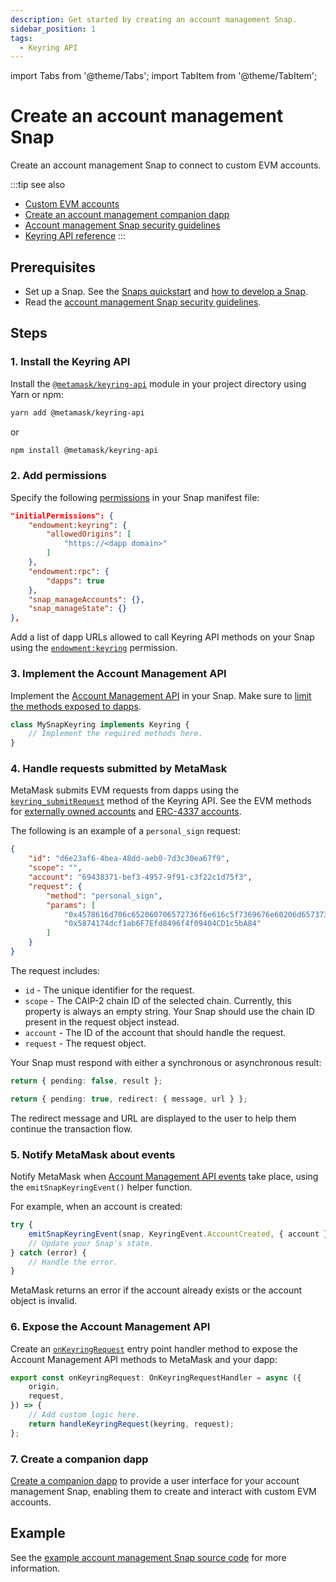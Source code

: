 ```yaml
---
description: Get started by creating an account management Snap.
sidebar_position: 1
tags:
  - Keyring API
---
```


import Tabs from '@theme/Tabs';
import TabItem from '@theme/TabItem';

# Create an account management Snap

Create an account management Snap to connect to custom EVM accounts.

:::tip see also
- [Custom EVM accounts](index.md)
- [Create an account management companion dapp](create-companion-dapp.md)
- [Account management Snap security guidelines](security.md)
- [Keyring API reference](../../reference/keyring-api/index.md)
:::

## Prerequisites

- Set up a Snap.
  See the [Snaps quickstart](../../get-started/quickstart.md) and [how to develop a Snap](../../how-to/publish-a-snap.md).
- Read the [account management Snap security guidelines](security.md).

## Steps

### 1. Install the Keyring API

Install the [`@metamask/keyring-api`](https://github.com/MetaMask/keyring-api) module in your
project directory using Yarn or npm:

```bash
yarn add @metamask/keyring-api
```

or

```bash
npm install @metamask/keyring-api
```

### 2. Add permissions

Specify the following [permissions](../../how-to/request-permissions.md) in your Snap manifest file:

```json title="snap.manifest.json"
"initialPermissions": {
    "endowment:keyring": {
        "allowedOrigins": [
            "https://<dapp domain>"
        ]
    },
    "endowment:rpc": {
        "dapps": true
    },
    "snap_manageAccounts": {},
    "snap_manageState": {}
},
```

Add a list of dapp URLs allowed to call Keyring API methods on your Snap using the
[`endowment:keyring`](../../reference/permissions.md#endowmentkeyring) permission.

### 3. Implement the Account Management API

Implement the [Account Management API](../../reference/keyring-api/account-management/index.md) in your Snap.
Make sure to [limit the methods exposed to dapps](security.md#limit-the-methods-exposed-to-dapps).

```typescript
class MySnapKeyring implements Keyring {
    // Implement the required methods here.
}
```

### 4. Handle requests submitted by MetaMask

MetaMask submits EVM requests from dapps using the
[`keyring_submitRequest`](../../reference/keyring-api/account-management/index.md#keyring_submitrequest)
method of the Keyring API.
See the EVM methods for [externally owned accounts](../../reference/keyring-api/chain-methods.md#eoa-methods)
and [ERC-4337 accounts](../../reference/keyring-api/chain-methods.md#erc-4337-methods).

The following is an example of a `personal_sign` request:

```json
{
    "id": "d6e23af6-4bea-48dd-aeb0-7d3c30ea67f9",
    "scope": "",
    "account": "69438371-bef3-4957-9f91-c3f22c1d75f3",
    "request": {
        "method": "personal_sign",
        "params": [
            "0x4578616d706c652060706572736f6e616c5f7369676e60206d657373616765",
            "0x5874174dcf1ab6F7Efd8496f4f09404CD1c5bA84"
        ]
    }
}
```

The request includes:

- `id` - The unique identifier for the request.
- `scope` - The CAIP-2 chain ID of the selected chain.
  Currently, this property is always an empty string.
  Your Snap should use the chain ID present in the request object instead.
- `account` - The ID of the account that should handle the request.
- `request` - The request object.

Your Snap must respond with either a synchronous or asynchronous result:

<Tabs>
<TabItem value="Synchronous">

```typescript
return { pending: false, result };
```

</TabItem>
<TabItem value="Asynchronous">

```typescript
return { pending: true, redirect: { message, url } };
```

The redirect message and URL are displayed to the user to help them continue the transaction flow.

</TabItem>
</Tabs>

### 5. Notify MetaMask about events

Notify MetaMask when [Account Management API events](../../reference/keyring-api/account-management/events.md)
take place, using the `emitSnapKeyringEvent()` helper function.

For example, when an account is created:

```typescript
try {
    emitSnapKeyringEvent(snap, KeyringEvent.AccountCreated, { account });
    // Update your Snap's state.
} catch (error) {
    // Handle the error.
}
```

MetaMask returns an error if the account already exists or the account object is invalid.

### 6. Expose the Account Management API

Create an [`onKeyringRequest`](../../reference/entry-points.md#onkeyringrequest) entry point handler
method to expose the Account Management API methods to MetaMask and your dapp:

```typescript
export const onKeyringRequest: OnKeyringRequestHandler = async ({
    origin,
    request,
}) => {
    // Add custom logic here.
    return handleKeyringRequest(keyring, request);
};
```

### 7. Create a companion dapp

[Create a companion dapp](create-companion-dapp.md) to provide a user interface for your account
management Snap, enabling them to create and interact with custom EVM accounts.

## Example

See the [example account management Snap source code](https://github.com/MetaMask/snap-simple-keyring/tree/main/packages/snap)
for more information.
